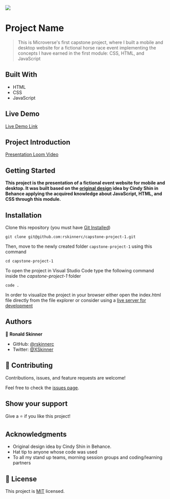 ![](https://img.shields.io/badge/Microverse-blueviolet)

# Project Name

> This is Microverse's first capstone project, where I built a mobile and desktop website for a fictional horse race event implementing the concepts I have earned in the first module: CSS, HTML, and JavaScript

## Built With

- HTML
- CSS
- JavaScript

## Live Demo

[Live Demo Link](https://rskinnerc.github.io/capstone-project-1/)

## Project Introduction

[Presentation Loom Video](https://www.loom.com/share/eee8ee2a34a04f3f84726993bec85dc0)

## Getting Started

**This project is the presentation of a fictional event website for mobile and desktop. It was built based on the [original design](https://www.behance.net/gallery/29845175/CC-Global-Summit-2015) idea by Cindy Shin in Behance applying the acquired knowledge about JavaScript, HTML, and CSS through this module.**

## Installation

Clone this repository (you must have [Git Installed](https://github.com/git-guides/install-git))

`git clone git@github.com:rskinnerc/capstone-project-1.git`

Then, move to the newly created folder `capstone-project-1` using this command

`cd capstone-project-1`

To open the project in Visual Studio Code type the following command inside the _capstone-project-1_ folder

`code .`

In order to visualize the project in your browser either open the index.html file directly from the file explorer or consider using a [live server for development ](https://marketplace.visualstudio.com/items?itemName=ritwickdey.LiveServer)

## Authors

👤 **Ronald Skinner**

- GitHub: [@rskinnerc](https://github.com/rskinnerc)
- Twitter: [@XSkinner](https://twitter.com/XSkinner)

## 🤝 Contributing

Contributions, issues, and feature requests are welcome!

Feel free to check the [issues page](../../issues/).

## Show your support

Give a ⭐️ if you like this project!

## Acknowledgments

- Original design idea by Cindy Shin in Behance.
- Hat tip to anyone whose code was used
- To all my stand up teams, morning session groups and coding/learning partners

## 📝 License

This project is [MIT](./MIT.md) licensed.
